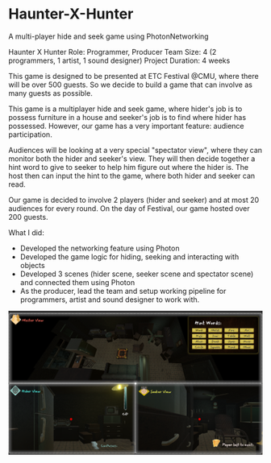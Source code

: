 # Haunter-X-Hunter
A multi-player hide and seek game using PhotonNetworking

Haunter X Hunter
Role: Programmer, Producer
Team Size: 4 (2 programmers, 1 artist, 1 sound designer)
Project Duration: 4 weeks

This game is designed to be presented at ETC Festival @CMU, where there will be over 500 guests. So we decide to build a game that can involve as many guests as possible. 

This game is a multiplayer hide and seek game, where hider's job is to possess furniture in a house and seeker's job is to find where hider has possessed. However, our game has a very important feature: audience participation. 

Audiences will be looking at a very special "spectator view", where they can monitor both the hider and seeker's view. They will then decide together a hint word to give to seeker to help him figure out where the hider is. The host then can input the hint to the game, where both hider and seeker can read. 

Our game is decided to involve 2 players (hider and seeker) and at most 20 audiences for every round. On the day of Festival, our game hosted over 200 guests. 

What I did:
 - Developed the networking feature using Photon
 - Developed the game logic for hiding, seeking and interacting with objects
 - Developed 3 scenes (hider scene, seeker scene and spectator scene) and connected them using Photon​​​​​​​
 - As the producer, lead the team and setup working pipeline for programmers, artist and sound designer to work with.
 
 ![alt text](https://github.com/ymcmatt/Haunter-X-Hunter/blob/main/HaunterGameplay.png?raw=true)
